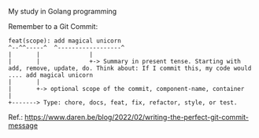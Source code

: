 My study in Golang programming


Remember to a Git Commit:

```
feat(scope): add magical unicorn
^--^^-----^  ^------------------^
|       |              |
|       |              +-> Summary in present tense. Starting with add, remove, update, do. Think about: If I commit this, my code would .... add magical unicorn
|       |
|       +-> optional scope of the commit, component-name, container
|
+-------> Type: chore, docs, feat, fix, refactor, style, or test.
```
Ref.: https://www.daren.be/blog/2022/02/writing-the-perfect-git-commit-message
